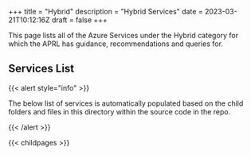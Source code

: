 +++
title = "Hybrid"
description = "Hybrid Services"
date = 2023-03-21T10:12:16Z
draft = false
+++

This page lists all of the Azure Services under the Hybrid category for which the APRL has guidance, recommendations and queries for.

## Services List

{{< alert style="info" >}}

The below list of services is automatically populated based on the child folders and files in this directory within the source code in the repo.

{{< /alert >}}

{{< childpages >}}
